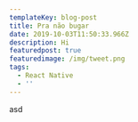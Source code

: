 ```yaml
---
templateKey: blog-post
title: Pra não bugar
date: 2019-10-03T11:50:33.966Z
description: Hi
featuredpost: true
featuredimage: /img/tweet.png
tags:
  - React Native
  - ''
---
```

asd
